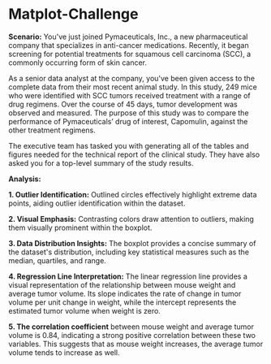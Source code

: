 # Matplot-Challenge
**Scenario:** You've just joined Pymaceuticals, Inc., a new pharmaceutical company that specializes in anti-cancer medications. Recently, it began screening for potential treatments for squamous cell carcinoma (SCC), a commonly occurring form of skin cancer.

As a senior data analyst at the company, you've been given access to the complete data from their most recent animal study. In this study, 249 mice who were identified with SCC tumors received treatment with a range of drug regimens. Over the course of 45 days, tumor development was observed and measured. The purpose of this study was to compare the performance of Pymaceuticals’ drug of interest, Capomulin, against the other treatment regimens.

The executive team has tasked you with generating all of the tables and figures needed for the technical report of the clinical study. They have also asked you for a top-level summary of the study results.

**Analysis:** 

**1. Outlier Identification:** Outlined circles effectively highlight extreme data points, aiding outlier identification within the dataset.

**2. Visual Emphasis:** Contrasting colors draw attention to outliers, making them visually prominent within the boxplot.

**3. Data Distribution Insights:** The boxplot provides a concise summary of the dataset's distribution, including key statistical measures such as the median, quartiles, and range.

**4. Regression Line Interpretation:** The linear regression line provides a visual representation of the relationship between mouse weight and average tumor volume. Its slope indicates the rate of change in tumor volume per unit change in weight, while the intercept represents the estimated tumor volume when weight is zero.

**5. The correlation coefficient** between mouse weight and average tumor volume is 0.84, indicating a strong positive correlation between these two variables. This suggests that as mouse weight increases, the average tumor volume tends to increase as well.
